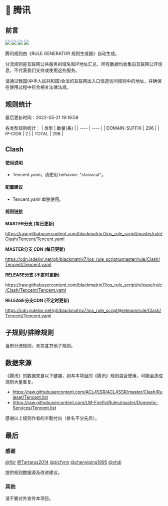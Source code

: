 # 🧸 腾讯

## 前言

![](https://shields.io/badge/-移除重复规则-ff69b4) ![](https://shields.io/badge/-DOMAIN与DOMAIN--SUFFIX合并-green) ![](https://shields.io/badge/-DOMAIN--SUFFIX间合并-critical) ![](https://shields.io/badge/-IP--CIDR(6)合并-blueviolet) 

腾讯规则由《RULE GENERATOR 规则生成器》自动生成。

分流规则是互联网公共服务的域名和IP地址汇总，所有数据均收集自互联网公开信息，不代表我们支持或使用这些服务。

请通过我国(中华人民共和国)合法的互联网出入口信道访问规则中的地址，并确保在使用过程中符合相关法律法规。

## 规则统计

最后更新时间：2022-05-21 19:19:59

各类型规则统计：
| 类型 | 数量(条)  | 
| ---- | ----  |
| DOMAIN-SUFFIX | 296  | 
| IP-CIDR | 2  | 
| TOTAL | 298  | 


## Clash 

#### 使用说明
- Tencent.yaml，请使用 behavior: "classical"。

#### 配置建议
- Tencent.yaml 单独使用。

#### 规则链接
**MASTER分支 (每日更新)**

https://raw.githubusercontent.com/blackmatrix7/ios_rule_script/master/rule/Clash/Tencent/Tencent.yaml

**MASTER分支 CDN (每日更新)**

https://cdn.jsdelivr.net/gh/blackmatrix7/ios_rule_script@master/rule/Clash/Tencent/Tencent.yaml

**RELEASE分支 (不定时更新)**

https://raw.githubusercontent.com/blackmatrix7/ios_rule_script/release/rule/Clash/Tencent/Tencent.yaml

**RELEASE分支CDN (不定时更新)**

https://cdn.jsdelivr.net/gh/blackmatrix7/ios_rule_script@release/rule/Clash/Tencent/Tencent.yaml

## 子规则/排除规则


当前分流规则，未包含其他子规则。

## 数据来源

《腾讯》的数据来自以下链接，如与本项目的《腾讯》规则混合使用，可能会造成规则大量重复。

- https://raw.githubusercontent.com/ACL4SSR/ACL4SSR/master/Clash/Ruleset/Tencent.list
- https://raw.githubusercontent.com/LM-Firefly/Rules/master/Domestic-Services/Tencent.list


感谢以上规则作者的辛勤付出（排名不分先后）。

## 最后

### 感谢

[@fiiir](https://github.com/fiiir) [@Tartarus2014](https://github.com/Tartarus2014) [@zjcfynn](https://github.com/zjcfynn) [@chenyiping1995](https://github.com/chenyiping1995) [@vhdj](https://github.com/vhdj)

提供规则数据源及改进建议。

### 其他

请不要对外宣传本项目。